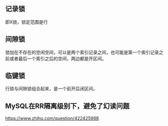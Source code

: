 ## 记录锁
即X锁，锁定范围是行

## 间隙锁
锁加在不存在的空闲空间，可以是两个索引记录之间，也可能是第一个索引记录之前或者最后一个索引之后的空间，两边都是开区间。

## 临键锁
行锁与间隙锁组合起来，是一个前开后闭区间。

## MySQL在RR隔离级别下，避免了幻读问题
https://www.zhihu.com/question/422425988
